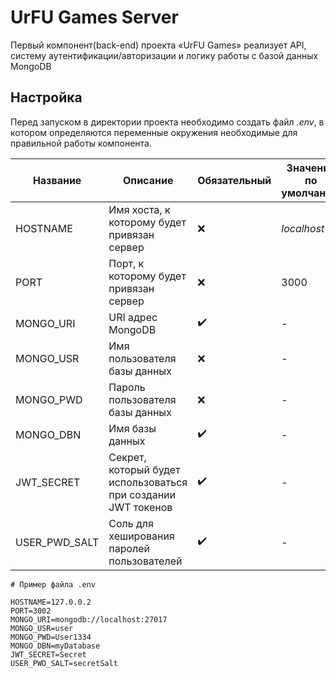 # UrFU Games Server
Первый компонент(back-end) проекта «UrFU Games» реализует API, систему аутентификации/авторизации и логику работы с базой данных MongoDB

## Настройка
Перед запуском в директории проекта необходимо создать файл *.env*, в котором определяются переменные окружения
необходимые для правильной работы компонента.

Название|Описание|Обязательный|Значение по умолчанию
-|-|-|-
HOSTNAME|Имя хоста, к которому будет привязан сервер|❌|*localhost*
PORT|Порт, к которому будет привязан сервер|❌|3000
MONGO_URI|URI адрес MongoDB|✔️|-
MONGO_USR|Имя пользователя базы данных|❌|-
MONGO_PWD|Пароль пользователя базы данных|❌|-
MONGO_DBN|Имя базы данных|✔️|-
JWT_SECRET|Секрет, который будет использоваться при создании JWT токенов|✔️|-
USER_PWD_SALT|Соль для хеширования паролей пользователей|✔️|-

```env
# Пример файла .env

HOSTNAME=127.0.0.2
PORT=3002
MONGO_URI=mongodb://localhost:27017
MONGO_USR=user
MONGO_PWD=User1334
MONGO_DBN=myDatabase
JWT_SECRET=Secret
USER_PWD_SALT=secretSalt
```


